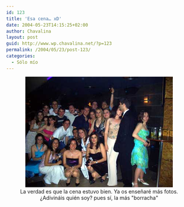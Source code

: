 ```yaml
---
id: 123
title: 'Esa cena… xD'
date: 2004-05-23T14:15:25+02:00
author: Chavalina
layout: post
guid: http://www.wp.chavalina.net/?p=123
permalink: /2004/05/23/post-123/
categories:
  - Sólo mío
---
```

<p align="center">
  <a href="imagenes/fotos/cenagestion.jpg"><img src="/imagenes/fotos/thumbs/cenagestion.jpg" width="400" height="300" border="0" /></a><br />La verdad es que la cena estuvo bien. Ya os ense&ntilde;aré más fotos.<br />¿Adivináis quién soy? pues sí, la más "borracha"
</p>